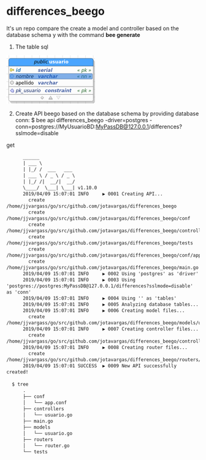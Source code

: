 # differences_beego
It's un repo compare the create a model and controller based on the database schema y with the command **bee generate**

1. The table sql

  ![Table user bd](/img/001.png)

2. Create API beego  based on the database schema by providing database conn:
        $ bee api differences_beego -driver=postgres -conn=postgres://MyUsuarioBD:MyPassDB@127.0.0.1/differences?sslmode=disable

  get

          ______
          | ___ \
          | |_/ /  ___   ___
          | ___ \ / _ \ / _ \
          | |_/ /|  __/|  __/
          \____/  \___| \___| v1.10.0
          2019/04/09 15:07:01 INFO     ▶ 0001 Creating API...
          	create	 /home/jjvargass/go/src/github.com/jotavargas/differences_beego
          	create	 /home/jjvargass/go/src/github.com/jotavargas/differences_beego/conf
          	create	 /home/jjvargass/go/src/github.com/jotavargas/differences_beego/controllers
          	create	 /home/jjvargass/go/src/github.com/jotavargas/differences_beego/tests
          	create	 /home/jjvargass/go/src/github.com/jotavargas/differences_beego/conf/app.conf
          	create	 /home/jjvargass/go/src/github.com/jotavargas/differences_beego/main.go
          2019/04/09 15:07:01 INFO     ▶ 0002 Using 'postgres' as 'driver'
          2019/04/09 15:07:01 INFO     ▶ 0003 Using 'postgres://postgres:MyPassDB@127.0.0.1/differences?sslmode=disable' as 'conn'
          2019/04/09 15:07:01 INFO     ▶ 0004 Using '' as 'tables'
          2019/04/09 15:07:01 INFO     ▶ 0005 Analyzing database tables...
          2019/04/09 15:07:01 INFO     ▶ 0006 Creating model files...
          	create	 /home/jjvargass/go/src/github.com/jotavargas/differences_beego/models/usuario.go
          2019/04/09 15:07:01 INFO     ▶ 0007 Creating controller files...
          	create	 /home/jjvargass/go/src/github.com/jotavargas/differences_beego/controllers/usuario.go
          2019/04/09 15:07:01 INFO     ▶ 0008 Creating router files...
          	create	 /home/jjvargass/go/src/github.com/jotavargas/differences_beego/routers/router.go
          2019/04/09 15:07:01 SUCCESS  ▶ 0009 New API successfully created!

      $ tree
          .
          ├── conf
          │   └── app.conf
          ├── controllers
          │   └── usuario.go
          ├── main.go
          ├── models
          │   └── usuario.go
          ├── routers
          │   └── router.go
          └── tests
